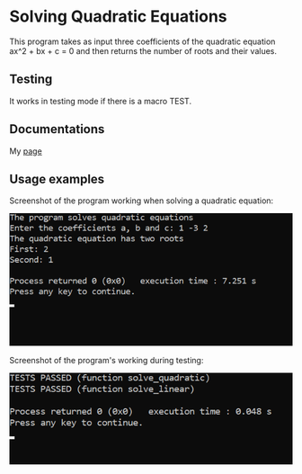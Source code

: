 # Solving Quadratic Equations
This program takes as input three coefficients of the quadratic equation ax^2 + bx + c = 0 and then returns the number of roots and their values.

## Testing
It works in testing mode if there is a macro TEST.

## Documentations
My [page](file:///C:/Users/nasty/Dropbox/CodeBlocks/solving_squares/documentations/second%20revision/html/index.html)

## Usage examples
Screenshot of the program working when solving a quadratic equation:

![Image result](https://github.com/Nastya10/quadratic-equation/blob/screenshots/result_quadratic.png)

Screenshot of the program's working during testing:

![Image test](https://github.com/Nastya10/quadratic-equation/blob/screenshots/test_quadratic.png)
